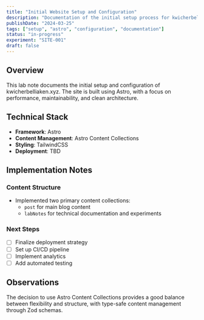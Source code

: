 ```yaml
---
title: "Initial Website Setup and Configuration"
description: "Documentation of the initial setup process for kwicherbelliaken.xyz, including key technical decisions and implementation details."
publishDate: "2024-03-25"
tags: ["setup", "astro", "configuration", "documentation"]
status: "in-progress"
experiment: "SITE-001"
draft: false
---
```


## Overview

This lab note documents the initial setup and configuration of kwicherbelliaken.xyz. The site is built using Astro, with a focus on performance, maintainability, and clean architecture.

## Technical Stack

- **Framework**: Astro
- **Content Management**: Astro Content Collections
- **Styling**: TailwindCSS
- **Deployment**: TBD

## Implementation Notes

### Content Structure

- Implemented two primary content collections:
  - `post` for main blog content
  - `labNotes` for technical documentation and experiments

### Next Steps

- [ ] Finalize deployment strategy
- [ ] Set up CI/CD pipeline
- [ ] Implement analytics
- [ ] Add automated testing

## Observations

The decision to use Astro Content Collections provides a good balance between flexibility and structure, with type-safe content management through Zod schemas.
